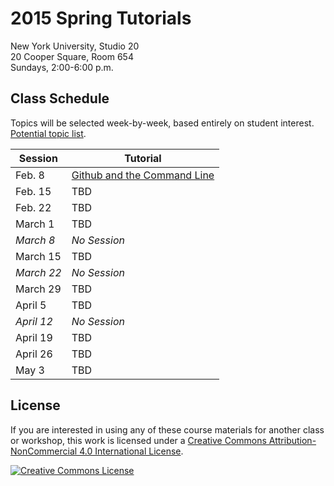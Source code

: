 # 2015 Spring Tutorials

New York University, Studio 20
<br/>20 Cooper Square, Room 654
<br/>Sundays, 2:00-6:00 p.m.

## Class Schedule
Topics will be selected week-by-week, based entirely on student interest. [Potential topic list](https://docs.google.com/a/nyu.edu/document/d/1rzZyDscN-asYUY91dQeHWsxNwRY7QWRAleoN871I5JY/edit?usp=sharing).

| Session | Tutorial |
| --- | --- |
| Feb. 8 | [Github and the Command Line](week1.md) |
| Feb. 15 | TBD |
| Feb. 22 | TBD |
| March 1 | TBD |
| *March 8* | *No Session* |
| March 15 | TBD |
| *March 22* | *No Session* |
| March 29 | TBD |
| April 5 | TBD |
| *April 12* | *No Session* |
| April 19 | TBD |
| April 26 | TBD |
| May 3 | TBD |

## License
If you are interested in using any of these course materials for another class or workshop, this work is licensed under a <a rel="license" href="http://creativecommons.org/licenses/by-nc/4.0/">Creative Commons Attribution-NonCommercial 4.0 International License</a>.

<a rel="license" href="http://creativecommons.org/licenses/by-nc/4.0/"><img alt="Creative Commons License" style="border-width:0" src="https://i.creativecommons.org/l/by-nc/4.0/88x31.png" /></a>